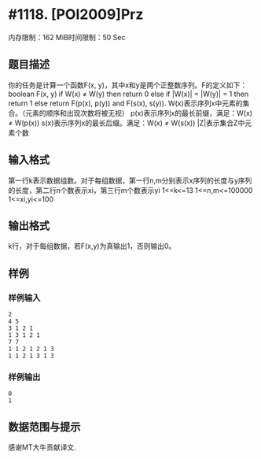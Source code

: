 # #1118. [POI2009]Prz

内存限制：162 MiB时间限制：50 Sec

## 题目描述

你的任务是计算一个函数F(x, y)，其中x和y是两个正整数序列。F的定义如下： boolean F(x, y) if W(x) &ne; W(y) then return 0 else if |W(x)| = |W(y)| = 1 then return 1 else return F(p(x), p(y))  and  F(s(x), s(y)). W(x)表示序列x中元素的集合。（元素的顺序和出现次数将被无视） p(x)表示序列x的最长前缀，满足：W(x) &ne; W(p(x)) s(x)表示序列x的最长后缀。满足：W(x) &ne; W(s(x)) |Z|表示集合Z中元素个数

## 输入格式

第一行k表示数据组数。对于每组数据，第一行n,m分别表示x序列的长度与y序列的长度，第二行n个数表示xi，第三行m个数表示yi 1<=k<=13 1<=n,m<=100000 1<=xi,yi<=100

## 输出格式

k行，对于每组数据，若F(x,y)为真输出1，否则输出0。

## 样例

### 样例输入

    
    2
    4 5
    3 1 2 1
    1 3 1 2 1
    7 7
    1 1 2 1 2 1 3
    1 1 2 1 3 1 3
    

### 样例输出

    
    0
    1
    

## 数据范围与提示

感谢MT大牛贡献译文.
